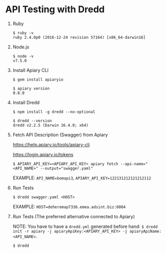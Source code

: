 # API Testing with Dredd

1. Ruby 

    ```
    $ ruby -v
    ruby 2.4.0p0 (2016-12-24 revision 57164) [x86_64-darwin16]
    ```

2. Node.js

    ```
    $ node -v
    v7.5.0
    ```

3. Install Apiary CLI

    ```
    $ gem install apiaryio
    ```

    ```
    $ apiary version
    0.8.0
    ```


4. Install Dredd

    ```
    $ npm install -g dredd --no-optional 
    ```

    ```
    $ dredd --version
    dredd v2.2.5 (Darwin 16.4.0; x64)
    ```

5. Fetch API Description (Swagger) from Apiary

    <https://help.apiary.io/tools/apiary-cli>
    
    <https://login.apiary.io/tokens>

    ```
    $ APIARY_API_KEY=<APIARY_API_KEY> apiary fetch --api-name="<API_NAME>" --output="swagger.yaml"
    ```
    
    EXAMPLE: `API_NAME=bomapi3`, `APIARY_API_KEY=122131212121212112`
    
    
6. Run Tests

    ```
    $ dredd swagger.yaml <HOST>
    ```
    
    EXAMPLE: `HOST=deheremap7336.emea.adsint.biz:8004` 

7. Run Tests (The preferred alternative connected to Apiary)

    NOTE: You have to have a `dredd.yml` generated before hand: `$ dredd init -r apiary -j apiaryApiKey:<APIARY_API_KEY> -j apiaryApiName:<API_NAME>`. 
    
    ```
    $ dredd
    ```